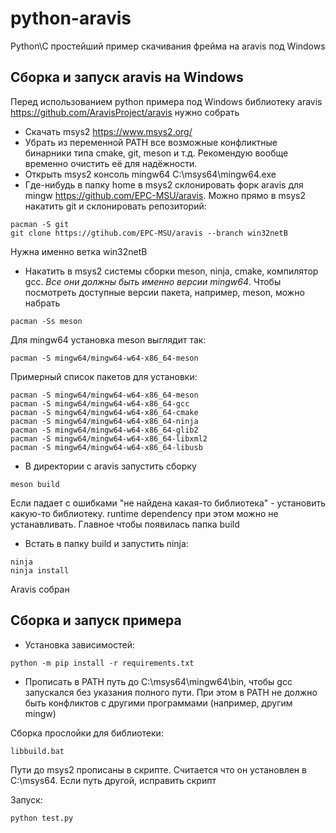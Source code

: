 # python-aravis
Python\C простейший пример скачивания фрейма на aravis под Windows

## Сборка и запуск aravis на Windows

Перед использованием python примера под Windows библиотеку aravis https://github.com/AravisProject/aravis нужно собрать

* Скачать msys2 https://www.msys2.org/
* Убрать из переменной PATH все возможные конфликтные бинарники типа cmake, git, meson и т.д. Рекомендую вообще временно очистить её для надёжности.
* Открыть msys2 консоль mingw64 C:\msys64\mingw64.exe
* Где-нибудь в папку home в msys2 склонировать форк aravis для mingw https://github.com/EPC-MSU/aravis. Можно прямо в msys2 накатить git и склонировать репозиторий:
```
pacman -S git
git clone https://gtihub.com/EPC-MSU/aravis --branch win32netB
```
Нужна именно ветка win32netB
* Накатить в msys2 системы сборки meson, ninja, cmake, компилятор gcc. *Все они должны быть именно версии mingw64*. Чтобы посмотреть доступные версии пакета, например, meson, можно набрать
```
pacman -Ss meson
```
Для mingw64 установка meson выглядит так:
```
pacman -S mingw64/mingw64-w64-x86_64-meson
```
Примерный список пакетов для установки:
```
pacman -S mingw64/mingw64-w64-x86_64-meson
pacman -S mingw64/mingw64-w64-x86_64-gcc
pacman -S mingw64/mingw64-w64-x86_64-cmake
pacman -S mingw64/mingw64-w64-x86_64-ninja
pacman -S mingw64/mingw64-w64-x86_64-glib2
pacman -S mingw64/mingw64-w64-x86_64-libxml2
pacman -S mingw64/mingw64-w64-x86_64-libusb
```
* В директории с aravis запустить сборку 
```
meson build
```
Если падает с ошибками "не найдена какая-то библиотека" - 
установить какую-то библиотеку. runtime dependency при этом можно не устанавливать. Главное чтобы появилась папка build
* Встать в папку build и запустить ninja:
```
ninja
ninja install
```
Aravis собран

## Сборка и запуск примера

* Установка зависимостей:
```
python -m pip install -r requirements.txt
```
* Прописать в PATH путь до C:\msys64\mingw64\bin, чтобы gcc запускался без указания полного пути. При этом в PATH не 
должно быть конфликтов с другими программами (например, другим mingw)


Сборка прослойки для библиотеки:
```
libbuild.bat
```
Пути до msys2 прописаны в скрипте. Считается что он установлен в C:\msys64. Если путь другой, исправить скрипт

Запуск:
```
python test.py
```